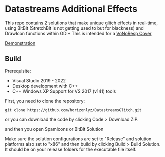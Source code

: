 # Datastreams Additional Effects
This repo contains 2 solutions that make unique glitch effects in real-time, using BitBlt (StretchBlt is not getting used to but for blackness) and DrawIcon functions within GDI+
This is intended for a [VoNoResp Cover](https://www.youtube.com/watch?v=emcjsOKu9Hk)

[Demonstration](https://www.youtube.com/watch?v=-vyplq-2mlQ)

## Build
Prerequisite:
- Visual Studio 2019 - 2022
- Desktop development with C++
- C++ Windows XP Support for VS 2017 (v141) tools

First, you need to clone the repository:

    git clone https://github.com/horizonlyz/DatastreamsGlitch.git

or you can download the code by clicking Code > Download ZIP.

and then you open SpamIcons or BitBlt Solution

Make sure the solution configurations are set to "Release" and solution platforms also set to "x86" and then build by clicking Build > Build Solution. It should be on your release folders for the executable file itself.
